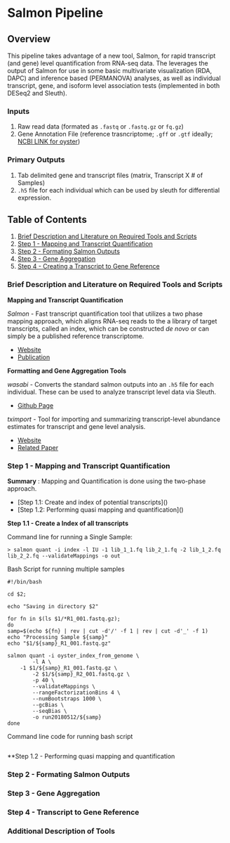 # Salmon Pipeline

## Overview  
This pipeline takes advantage of a new tool, Salmon, for rapid transcript (and gene) level quantification from RNA-seq data. The leverages the output of Salmon for use in some basic multivariate visualization (RDA, DAPC) and inference based (PERMANOVA) analyses, as well as individual transcript, gene, and isoform level association tests (implemented in both DESeq2 and Sleuth).

### Inputs
1) Raw read data (formated as `.fastq` or `.fastq.gz` or `fq.gz`)
2) Gene Annotation File (reference trasncriptome; `.gff` or `.gtf` ideally; [NCBI LINK for oyster](https://www.ncbi.nlm.nih.gov/genome/?term=crassostrea+virginica))

### Primary Outputs
1) Tab delimited gene and transcript files (matrix, Transcript X # of Samples)
2) `.h5` file for each individual which can be used by sleuth for differential expression.

## Table of Contents 

1. [Brief Description and Literature on Required Tools and Scripts](#one)
2. [Step 1 - Mapping and Transcript Quantification](#two)
3. [Step 2 - Formating Salmon Outputs](#three)
4. [Step 3 - Gene Aggregation](#four)
5. [Step 4 - Creating a Transcript to Gene Reference](#five)


### Brief Description and Literature on Required Tools and Scripts <a name="one"></a>

**Mapping and Transcript Quantification**

*Salmon* - Fast transcript quantification tool that utilizes a two phase mapping approach, which aligns RNA-seq reads to the a library of target transcripts, called an index, which can be constructed *de novo* or can simply be a published reference transcriptome. 
* [Website](https://salmon.readthedocs.io/en/latest/salmon.html)  
* [Publication](https://www.nature.com/articles/nmeth.4197)

**Formatting and Gene Aggregation Tools**  

*wasabi* - Converts the standard salmon outputs into an ```.h5``` file for each individual. These can be used to analyze transcript level data via Sleuth.
* [Github Page](https://github.com/COMBINE-lab/wasabi)

*tximport* - Tool for importing and summarizing transcript-level abundance estimates for transcript and gene level analysis. 
* [Website](http://bioconductor.org/packages/release/bioc/vignettes/tximport/inst/doc/tximport.html)
* [Related Paper](https://f1000research.com/articles/4-1521/v1)

### Step 1 - Mapping and Transcript Quantification <a name="two"></a>

**Summary** : Mapping and Quantification is done using the two-phase approach. 
  * [Step 1.1: Create and index of potential transcripts](<a name="one.one"></a>)
  * [Step 1.2: Performing quasi mapping and quantification](<a name="one.two"></a>)

**Step 1.1 - Create a Index of all transcripts** <a name="one.one"></a>


Command line for running a Single Sample:
```
> salmon quant -i index -l IU -1 lib_1_1.fq lib_2_1.fq -2 lib_1_2.fq lib_2_2.fq --validateMappings -o out
```

Bash Script for running multiple samples
```
#!/bin/bash

cd $2;

echo "Saving in directory $2"

for fn in $(ls $1/*R1_001.fastq.gz);
do
samp=$(echo ${fn} | rev | cut -d'/' -f 1 | rev | cut -d'_' -f 1)
echo "Processing Sample ${samp}"
echo "$1/${samp}_R1_001.fastq.gz"

salmon quant -i oyster_index_from_genome \
        -l A \
	-1 $1/${samp}_R1_001.fastq.gz \
        -2 $1/${samp}_R2_001.fastq.gz \
        -p 40 \
        --validateMappings \
        --rangeFactorizationBins 4 \
        --numBootstraps 1000 \
        --gcBias \
        --seqBias \
        -o run20180512/${samp}
done
```

Command line code for running bash script
```

```

**Step 1.2 - Performing quasi mapping and quantification <a name="one.two"></a>



### Step 2 - Formating Salmon Outputs <a name="three"></a>

### Step 3 - Gene Aggregation <a name="four"></a>

### Step 4 - Transcript to Gene Reference <a name="five"></a>

### Additional Description of Tools <a name="six"></a>





